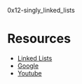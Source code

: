 0x12-singly_linked_lists
# Resources
* <a href="https://www.youtube.com/watch?v=udapt4FGY20&feature=youtu.be&t=2m10s">Linked Lists<a/>
* <a href="https://www.Linked Listsgoogle.com/#q=linked+lists">Google<a/>
* <a href="https://www.youtube.com/results?search_query=linked+lists">Youtube<a/>

